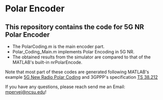 # Polar Encoder

## This repository contains the code for 5G NR Polar Encoder


* The PolarCoding.m is the main encoder part.
* Polar_Coding_Main.m implements Polar Encoding in 5G NR. 
* The obtained results from the simulator are compared to that of the MATLAB's built-in nrPolarEncode.


Note that most part of these codes are generated following MATLAB's example [5G New Radio Polar Coding](https://www.mathworks.com/help/5g/gs/polar-coding.html) and 3GPPP's specification [TS 38.212](https://portal.3gpp.org/desktopmodules/Specifications/SpecificationDetails.aspx?specificationId=3214)


If you have any questions, please reach send me an Email: [mpervej@ncsu.edu](mpervej@ncsu.edu)!
